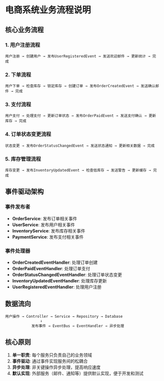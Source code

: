 # 电商系统业务流程说明

## 核心业务流程

### 1. 用户注册流程
```
用户注册 → 创建用户 → 发布UserRegisteredEvent → 发送欢迎邮件 → 更新统计 → 完成
```

### 2. 下单流程
```
用户下单 → 检查库存 → 锁定库存 → 创建订单 → 发布OrderCreatedEvent → 发送确认邮件 → 完成
```

### 3. 支付流程
```
用户支付 → 处理支付 → 更新订单状态 → 发布OrderPaidEvent → 发送支付确认 → 更新库存 → 完成
```

### 4. 订单状态变更流程
```
状态变更 → 发布OrderStatusChangedEvent → 发送状态通知 → 更新相关数据 → 完成
```

### 5. 库存管理流程
```
库存变更 → 发布InventoryUpdatedEvent → 检查低库存 → 发送警告 → 更新缓存 → 完成
```

## 事件驱动架构

### 事件发布者
- **OrderService**: 发布订单相关事件
- **UserService**: 发布用户相关事件
- **InventoryService**: 发布库存相关事件
- **PaymentService**: 发布支付相关事件

### 事件处理器
- **OrderCreatedEventHandler**: 处理订单创建
- **OrderPaidEventHandler**: 处理订单支付
- **OrderStatusChangedEventHandler**: 处理订单状态变更
- **InventoryUpdatedEventHandler**: 处理库存更新
- **UserRegisteredEventHandler**: 处理用户注册

## 数据流向

```
用户操作 → Controller → Service → Repository → Database
                ↓
            发布事件 → EventBus → EventHandler → 异步处理
```

## 核心原则

1. **单一职责**: 每个服务只负责自己的业务领域
2. **事件驱动**: 通过事件实现服务间的松耦合
3. **异步处理**: 非关键操作异步处理，提高响应速度
4. **默认实现**: 外部服务（邮件、通知等）提供默认实现，便于开发和测试
